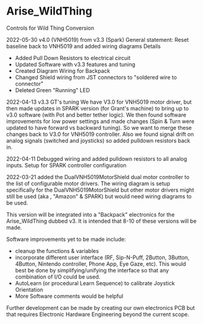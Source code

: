 # Arise_WildThing
Controls for Wild Thing Conversion

2022-05-30 v4.0 (VNH5019) from v3.3 (Spark)
General statement: Reset baseline back to VNH5019 and added wiring diagrams
Details
* Added Pull Down Resistors to electrical circuit
* Updated Software with v3.3 features and tuning
* Created Diagram Wiring for Backpack
* Changed Shield wiring from JST connectors to "soldered wire to connector"
* Deleted Green "Running" LED

2022-04-13 v3.3 GT's tuning
We have V3.0 for VNH5019 motor driver, but then made updates in SPARK version (for Grant's machine) to bring up to v3.0 software (with Pot and better tether logic). We then found software improvements for low power settings and made changes (Spin & Turn were updated to have forward vs backward tuning). So we want to merge these changes back to V3.0 for VNH5019 controller.
Also we found signal drift on analog signals (switched and joysticks) so added pulldown resistors back in.

2022-04-11 Debugged wiring and added pulldown resistors to all analog inputs. Setup for SPARK controller configuration

2022-03-21 added the DualVNH5019MotorShield dual motor controller to the list of configurable motor drivers.
The wiring diagram is setup specifically for the DualVNH5019MotorShield but other motor drivers might still be used (aka , "Amazon" & SPARK) but would need wiring diagrams to be used.

This version will be integrated into a "Backpack" electronics for the Arise_WildThing dubbed v3. It is intended that 8-10 of these versions will be made.

Software improvements yet to be made include:
  * cleanup the functions & variables
  * incorporate different user interface (RF, Sip-N-Puff, 2Button, 3Button, 4Button, Nintendo controller, Phone App, Eye Gaze, etc). This would best be done by simplifying/unifying the interface so that any combination of I/O could be used.
  * AutoLearn (or procedural Learn Sequence) to calibrate Joystick Orientation
  * More Software comments would be helpful

  Further development can be made by creating our own electronics PCB but that requires Electronic Hardware Engineering beyond the current scope.
